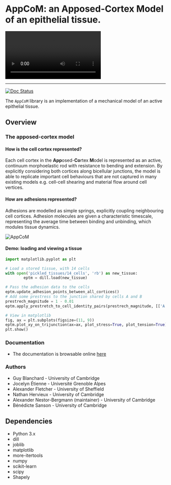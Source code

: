 # AppCoM: an **App**osed-**Co**rtex **M**odel of an epithelial tissue.

![simulation](doc/Figures/simulation.mp4)

<hr/>

[![Doc Status](https://readthedocs.org/projects/appcom/badge/?version=latest)](https://appcom.readthedocs.io/en/latest/)

The `AppCoM` library is an implementation of a mechanical model of an active epithelial tissue.  

## Overview

### The apposed-cortex model

#### How is the cell cortex represented?

Each cell cortex in the **App**osed-**Co**rtex **M**odel is represented as an active, continuum morphoelastic rod with resistance to bending and extension.  By explicitly considering both cortices along bicellular junctions, the model is able to replicate important cell behaviours that are not captured in many existing models e.g. cell-cell shearing and material flow around cell vertices.

#### How are adhesions represented?

Adhesions are modelled as simple springs, explicitly coupling neighbouring cell cortices.  Adhesion molecules are given a characteristic timescale, representing the average time between binding and unbinding, which modules tissue dynamics.

![AppCoM](doc/Figures/model.png)

#### Demo: loading and viewing a tissue

```python
import matplotlib.pyplot as plt

# Load a stored tissue, with 14 cells
with open('pickled_tissues/14_cells', 'rb') as new_tissue:
        eptm = dill.load(new_tissue)

# Pass the adhesion data to the cells
eptm.update_adhesion_points_between_all_cortices()
# Add some prestress to the junction shared by cells A and B
prestrech_magnitude = 1 - 0.01
eptm.apply_prestretch_to_cell_identity_pairs(prestrech_magnitude, [['A','B']])

# View in matplotlib
fig, ax = plt.subplots(figsize=(11, 9))
eptm.plot_xy_on_trijunction(ax=ax, plot_stress=True, plot_tension=True)
plt.show()
```

### Documentation

* The documentation is browsable online [here](https://appcom.readthedocs.io/en/latest/)

### Authors

* Guy Blanchard - University of Cambridge
* Jocelyn Étienne - Université Grenoble Alpes
* Alexander Fletcher - University of Sheffield
* Nathan Hervieux - University of Cambridge
* Alexander Nestor-Bergmann (maintainer) - University of Cambridge
* Bénédicte Sanson - University of Cambridge

## Dependencies

- Python 3.x
- dill
- joblib
- matplotlib
- more-itertools
- numpy
- scikit-learn
- scipy
- Shapely
